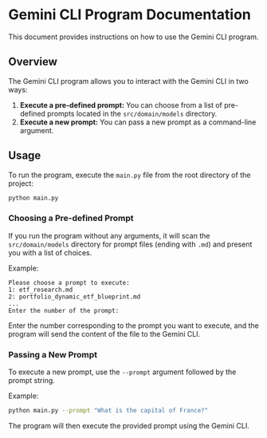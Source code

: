 
# Gemini CLI Program Documentation

This document provides instructions on how to use the Gemini CLI program.

## Overview

The Gemini CLI program allows you to interact with the Gemini CLI in two ways:

1.  **Execute a pre-defined prompt:** You can choose from a list of pre-defined prompts located in the `src/domain/models` directory.
2.  **Execute a new prompt:** You can pass a new prompt as a command-line argument.

## Usage

To run the program, execute the `main.py` file from the root directory of the project:

```bash
python main.py
```

### Choosing a Pre-defined Prompt

If you run the program without any arguments, it will scan the `src/domain/models` directory for prompt files (ending with `.md`) and present you with a list of choices.

Example:

```
Please choose a prompt to execute:
1: etf_research.md
2: portfolio_dynamic_etf_blueprint.md
...
Enter the number of the prompt:
```

Enter the number corresponding to the prompt you want to execute, and the program will send the content of the file to the Gemini CLI.

### Passing a New Prompt

To execute a new prompt, use the `--prompt` argument followed by the prompt string.

Example:

```bash
python main.py --prompt "What is the capital of France?"
```

The program will then execute the provided prompt using the Gemini CLI.
